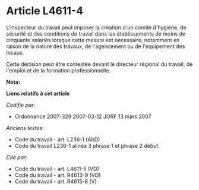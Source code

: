# Article L4611-4

L'inspecteur du travail peut imposer la création d'un comité d'hygiène, de sécurité et des conditions de travail dans les
établissements de moins de cinquante salariés lorsque cette mesure est nécessaire, notamment en raison de la nature des
travaux, de l'agencement ou de l'équipement des locaux.

Cette décision peut être contestée devant le directeur régional du travail, de l'emploi et de la formation professionnelle.

**Nota:**



**Liens relatifs à cet article**

_Codifié par_:

  - Ordonnance 2007-329 2007-03-12 JORF 13 mars 2007

_Anciens textes_:

  - Code du travail - art. L236-1 (AbD)
  - Code du travail L236-1 alinéa 3 phrase 1 et phrase 2 début

_Cité par_:

  - Code du travail - art. L4611-5 (VD)
  - Code du travail - art. R4613-9 (VD)
  - Code du travail - art. R4615-8 (V)
